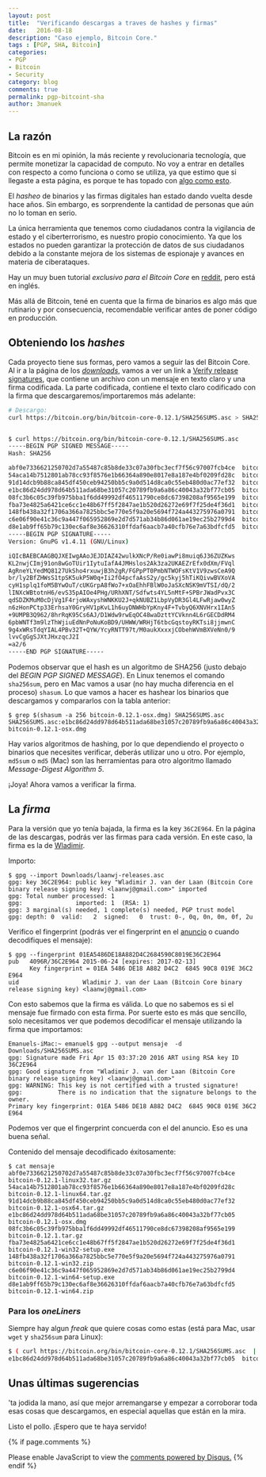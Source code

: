 ```yaml
---
layout: post
title:  "Verificando descargas a traves de hashes y firmas"
date:   2016-08-18
description: "Caso ejemplo, Bitcoin Core."
tags : [PGP, SHA, Bitcoin]
categories:
- PGP
- Bitcoin
- Security
category: blog
comments: true
permalink: pgp-bitcoint-sha
author: 3manuek
---
```


## La razón

Bitcoin es en mi opinión, la más reciente y revolucionaria tecnología, que permite
monetizar la capacidad de computo. No voy a entrar en detalles con respecto a
como funciona o como se utiliza, ya que estimo que si llegaste a esta página, es
porque te has topado con [algo como esto](https://bitcoin.org/en/alert/2016-08-17-binary-safety).

El _hasheo_ de binarios y las firmas digitales han estado dando vuelta desde hace
años. Sin embargo, es sorprendente la cantidad de personas que aún no lo toman en serio.

La única herramienta que tenemos como ciudadanos contra la vigilancia de estado
y el ciberterrorismo, es nuestro propio conocimiento. Ya que los estados no pueden
garantizar la protección de datos de sus ciudadanos debido a la constante mejora
de los sistemas de espionaje y avances en materia de ciberataques.

Hay un muy buen tutorial _exclusivo para el Bitcoin Core_ en [reddit](https://www.reddit.com/r/Bitcoin/wiki/verifying_bitcoin_core),
pero está en inglés.

Más allá de Bitcoin, tené en cuenta que la firma de binarios es algo más que rutinario y por consecuencia, recomendable verificar antes de poner código
en producción.

## Obteniendo los _hashes_

Cada proyecto tiene sus formas, pero vamos a seguir las del Bitcoin Core. Al
ir a la página de los [_downloads_](https://bitcoin.org/en/download), vamos a ver
un link a [Verify release signatures](https://bitcoin.org/bin/bitcoin-core-0.12.1/SHA256SUMS.asc), que contiene un archivo con un mensaje en texto claro y una firma codificada. La parte codificada, contiene el texto claro codificado con la firma que descargaremos/importaremos más adelante:

```bash
# Descargo:
curl https://bitcoin.org/bin/bitcoin-core-0.12.1/SHA256SUMS.asc > SHA256SUMS.asc


$ curl https://bitcoin.org/bin/bitcoin-core-0.12.1/SHA256SUMS.asc
-----BEGIN PGP SIGNED MESSAGE-----
Hash: SHA256

abf0e7336621250702d7a55487c85b8de33c07a30fbc3ecf7f56c97007fcb4ce  bitcoin-0.12.1-linux32.tar.gz
54aca14b7512801ab78cc93f8576e1b66364a890e8017e8a187e4bf0209fd28c  bitcoin-0.12.1-linux64.tar.gz
91d14dcb9b88ca845df450ceb94250bb5c9a0d514d8ca0c55eb480d0ac77ef32  bitcoin-0.12.1-osx64.tar.gz
e1bc86d24dd978d64b511ada68be31057c20789fb9a6a86c40043a32bf77cb05  bitcoin-0.12.1-osx.dmg
08fc3b6c05c39fb975bba1f6dd49992df46511790ce8dc67398208af9565e199  bitcoin-0.12.1.tar.gz
fba73e4825a6421ce6cc1e48b67ff5f2847ae1b520d26272e69f7f25de4f36d1  bitcoin-0.12.1-win32-setup.exe
148fb438a32f1706a366a7825bbc5e770e5f9a20e5694f724a443275976a0791  bitcoin-0.12.1-win32.zip
c6e06f90e41c36c9a447f065952869e2d7d571ab34b86d061ae19ec25b2799d4  bitcoin-0.12.1-win64-setup.exe
d8e1ab9ff65b79c130ec6af8e36626310ffdaf6aacb7a40cfb76e7a63bdfcfd5  bitcoin-0.12.1-win64.zip
-----BEGIN PGP SIGNATURE-----
Version: GnuPG v1.4.11 (GNU/Linux)

iQIcBAEBCAAGBQJXEIwgAAoJEJDIAZ42wulkXNcP/Re0iawPi8muiq6J36ZUZKws
KL2nwjCImj91on8wGoTUir1IytuIafA4JMHslos2Ak3za2UKAEZrEfx0dXm/FVql
AgRneYLYedMQ8127UkSho4rxuwjB3h2gR/FGPpPT0PmbNTWOFsKtV1V9zwsCeA9Q
br/ly2BfZHWsS1tpSK5ukP5W0q+Ii2fO4pcfaAsS2y/gc5kyj5hTiKQivwBVXoVA
cyH1splq1foM5BYwOuT/cUKGrpA8fWo7+xOaEhhFBlW0oJaSXcNSK9mVTSI/dQ/2
lINXcWBtotnH6/evS35pAIOe4PHg/URhXNT/Sdfwts4YL5nMtF+SPBrJWadPvx3C
qdSDZKMuM0cDjVg1F4rjoWAxyshWNKKU2J+qkNUBZ1LbpVyDR3Gl4LFwRjaw0wyZ
n6zHonPCtp33ErhsaY0GryHV1pKvL1h6uyDNWHbYpKny4F+TvbyQ6XNVHrx1IAn5
+9UMPB3Q962/8hrRqK95Cs6AJ/D1Wdw9rwEqOC48waDzttYCVknn4L6rGECDdRM4
6pbWNTf3m9lzThWjiuEdNnPoNuKoBD9/UHWW/WRHjT6tbcGqstoyRKTsi8jjmwnC
9g4xWRsTdqYIAL4PBv32T+QYW/YcyRNTT97t/M0aukXxxxjCObehWVmBXVeNn0/9
lvvCgGgSJXtJHxzqcJ2I
=a2/6
-----END PGP SIGNATURE-----
```

Podemos observar que el hash es un algoritmo de SHA256 (justo debajo del _BEGIN PGP SIGNED MESSAGE_). En Linux tenemos el comando `sha256sum`,
pero en Mac vamos a usar (no hay mucha diferencia en el proceso) `shasum`. Lo que vamos a hacer es
hashear los binarios que descargamos y compararlos con la tabla anterior:

```
$ grep $(shasum -a 256 bitcoin-0.12.1-osx.dmg) SHA256SUMS.asc
SHA256SUMS.asc:e1bc86d24dd978d64b511ada68be31057c20789fb9a6a86c40043a32bf77cb05  bitcoin-0.12.1-osx.dmg
```

Hay varios algoritmos de hashing, por lo que dependiendo el proyecto o binarios
que necesites verificar, deberás utilizar uno u otro. Por ejemplo, `md5sum` o `md5` (Mac) son las
herramientas para otro algoritmo llamado _Message-Digest Algorithm 5_.

¡Joya! Ahora vamos a verificar la firma.

## La _firma_

Para la versión que yo tenía bajada, la firma es la key `36C2E964`. En la página
de las descargas, podrás ver las firmas para cada versión. En este caso, la firma
es la de [Wladimir](https://bitcoin.org/laanwj.asc).

Importo:

```
$ gpg --import Downloads/laanwj-releases.asc
gpg: key 36C2E964: public key "Wladimir J. van der Laan (Bitcoin Core binary release signing key) <laanwj@gmail.com>" imported
gpg: Total number processed: 1
gpg:               imported: 1  (RSA: 1)
gpg: 3 marginal(s) needed, 1 complete(s) needed, PGP trust model
gpg: depth: 0  valid:   2  signed:   0  trust: 0-, 0q, 0n, 0m, 0f, 2u
```

Verifico el fingerprint (podrás ver el fingerprint en el [anuncio](https://bitcoin.org/en/alert/2016-08-17-binary-safety) o cuando decodifiques el mensaje):

```
$ gpg --fingerprint 01EA5486DE18A882D4C2684590C8019E36C2E964
pub   4096R/36C2E964 2015-06-24 [expires: 2017-02-13]
      Key fingerprint = 01EA 5486 DE18 A882 D4C2  6845 90C8 019E 36C2 E964
uid                  Wladimir J. van der Laan (Bitcoin Core binary release signing key) <laanwj@gmail.com>
```

Con esto sabemos que la firma es válida. Lo que no sabemos es si el mensaje fue
firmado con esta firma. Por suerte esto es más que sencillo, solo necesitamos
ver que podemos decodificar el mensaje utilizando la firma que importamos:

```
Emanuels-iMac:~ emanuel$ gpg --output mensaje  -d Downloads/SHA256SUMS.asc
gpg: Signature made Fri Apr 15 03:37:20 2016 ART using RSA key ID 36C2E964
gpg: Good signature from "Wladimir J. van der Laan (Bitcoin Core binary release signing key) <laanwj@gmail.com>"
gpg: WARNING: This key is not certified with a trusted signature!
gpg:          There is no indication that the signature belongs to the owner.
Primary key fingerprint: 01EA 5486 DE18 A882 D4C2  6845 90C8 019E 36C2 E964
```

Podemos ver que el fingerprint concuerda con el del anuncio. Eso es una buena señal.


Contenido del mensaje decodificado éxitosamente:

```
$ cat mensaje
abf0e7336621250702d7a55487c85b8de33c07a30fbc3ecf7f56c97007fcb4ce  bitcoin-0.12.1-linux32.tar.gz
54aca14b7512801ab78cc93f8576e1b66364a890e8017e8a187e4bf0209fd28c  bitcoin-0.12.1-linux64.tar.gz
91d14dcb9b88ca845df450ceb94250bb5c9a0d514d8ca0c55eb480d0ac77ef32  bitcoin-0.12.1-osx64.tar.gz
e1bc86d24dd978d64b511ada68be31057c20789fb9a6a86c40043a32bf77cb05  bitcoin-0.12.1-osx.dmg
08fc3b6c05c39fb975bba1f6dd49992df46511790ce8dc67398208af9565e199  bitcoin-0.12.1.tar.gz
fba73e4825a6421ce6cc1e48b67ff5f2847ae1b520d26272e69f7f25de4f36d1  bitcoin-0.12.1-win32-setup.exe
148fb438a32f1706a366a7825bbc5e770e5f9a20e5694f724a443275976a0791  bitcoin-0.12.1-win32.zip
c6e06f90e41c36c9a447f065952869e2d7d571ab34b86d061ae19ec25b2799d4  bitcoin-0.12.1-win64-setup.exe
d8e1ab9ff65b79c130ec6af8e36626310ffdaf6aacb7a40cfb76e7a63bdfcfd5  bitcoin-0.12.1-win64.zip
```

### Para los _oneLiners_

Siempre hay algun _freak_ que quiere cosas como estas (está para Mac, usar `wget` y `sha256sum` para Linux):

```bash
$ ( curl https://bitcoin.org/bin/bitcoin-core-0.12.1/SHA256SUMS.asc  | gpg -d ; ) 2> /dev/null  | grep $(shasum -a 256 bitcoin-0.12.1-osx.dmg | cut -f1 -d' '  )
e1bc86d24dd978d64b511ada68be31057c20789fb9a6a86c40043a32bf77cb05  bitcoin-0.12.1-osx.dmg
```

## Unas últimas sugerencias

'ta jodida la mano, así que mejor arremangarse y empezar a corroborar toda
esas cosas que descargamos, en especial aquellas que están en la mira.

Listo el pollo. ¡Espero que te haya servido!


{% if page.comments %}
<div id="disqus_thread"></div>
<script>


var disqus_config = function () {
this.page.url = {{ site.url }};  // Replace PAGE_URL with your page's canonical URL variable
this.page.identifier = {{ page.title }}; // Replace PAGE_IDENTIFIER with your page's unique identifier variable
};

(function() { // DON'T EDIT BELOW THIS LINE
var d = document, s = d.createElement('script');
s.src = '//3manuek.disqus.com/embed.js';
s.setAttribute('data-timestamp', +new Date());
(d.head || d.body).appendChild(s);
})();
</script>
<noscript>Please enable JavaScript to view the <a href="https://disqus.com/?ref_noscript">comments powered by Disqus.</a></noscript>
{% endif %}
